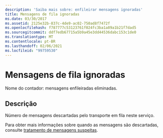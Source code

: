 ```yaml
---
description: 'Saiba mais sobre: enfileirar mensagens ignoradas'
title: Mensagens de fila ignoradas
ms.date: 03/30/2017
ms.assetid: 2125e32b-837c-4de9-ac02-750ad8f7472f
ms.openlocfilehash: f787777c53123761f024fc3ba1a89a1b21f7dad5
ms.sourcegitcommit: ddf7edb67715a5b9a45e3dd44536dabc153c1de0
ms.translationtype: MT
ms.contentlocale: pt-BR
ms.lasthandoff: 02/06/2021
ms.locfileid: "99759530"
---
```

# <a name="queue-dropped-messages"></a>Mensagens de fila ignoradas

Nome do contador: mensagens enfileiradas eliminadas.  
  
## <a name="description"></a>Descrição  

 Número de mensagens descartadas pelo transporte em fila neste serviço.  
  
 Para obter mais informações sobre quando as mensagens são descartadas, consulte [tratamento de mensagens suspeitas](../../feature-details/poison-message-handling.md).
